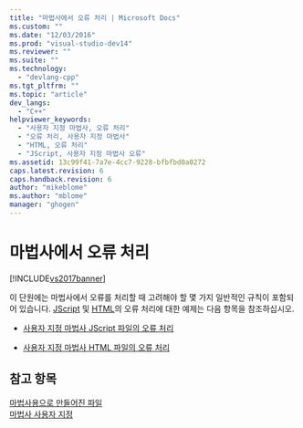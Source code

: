 ```yaml
---
title: "마법사에서 오류 처리 | Microsoft Docs"
ms.custom: ""
ms.date: "12/03/2016"
ms.prod: "visual-studio-dev14"
ms.reviewer: ""
ms.suite: ""
ms.technology: 
  - "devlang-cpp"
ms.tgt_pltfrm: ""
ms.topic: "article"
dev_langs: 
  - "C++"
helpviewer_keywords: 
  - "사용자 지정 마법사, 오류 처리"
  - "오류 처리, 사용자 지정 마법사"
  - "HTML, 오류 처리"
  - "JScript, 사용자 지정 마법사 오류"
ms.assetid: 13c99f41-7a7e-4cc7-9228-bfbfbd0a0272
caps.latest.revision: 6
caps.handback.revision: 6
author: "mikeblome"
ms.author: "mblome"
manager: "ghogen"
---
```

# 마법사에서 오류 처리
[!INCLUDE[vs2017banner](../assembler/inline/includes/vs2017banner.md)]

이 단원에는 마법사에서 오류를 처리할 때 고려해야 할 몇 가지 일반적인 규칙이 포함되어 있습니다.  [JScript](../ide/jscript-file.md) 및 [HTML](../ide/html-files.md)의 오류 처리에 대한 예제는 다음 항목을 참조하십시오.  
  
-   [사용자 지정 마법사 JScript 파일의 오류 처리](../ide/error-handling-in-wizard-jscript-files.md)  
  
-   [사용자 지정 마법사 HTML 파일의 오류 처리](../ide/error-handling-in-wizard-html-files.md)  
  
## 참고 항목  
 [마법사용으로 만들어진 파일](../ide/files-created-for-your-wizard.md)   
 [마법사 사용자 지정](../ide/customizing-your-wizard.md)